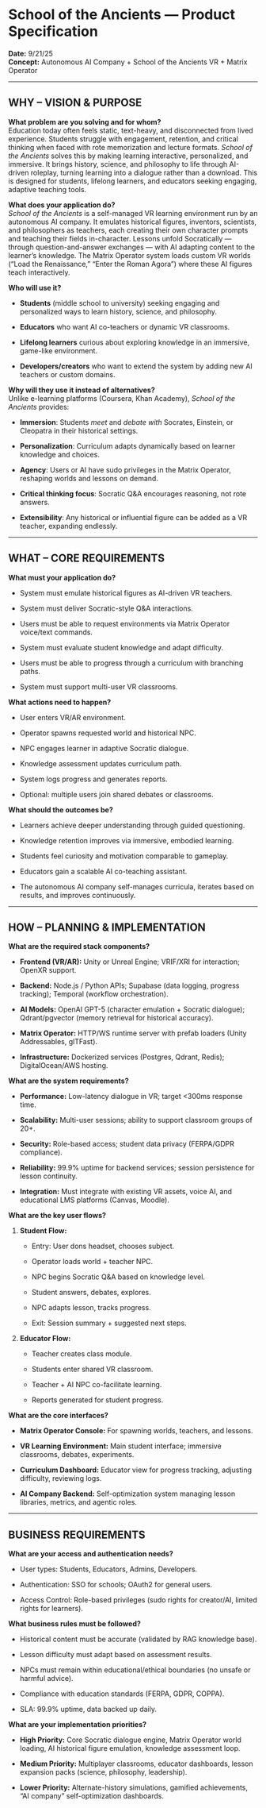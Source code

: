 # **School of the Ancients — Product Specification**

**Date:** 9/21/25\
**Concept:** Autonomous AI Company + School of the Ancients VR + Matrix Operator

---

## **WHY – VISION & PURPOSE**

**What problem are you solving and for whom?**\
Education today often feels static, text-heavy, and disconnected from lived experience. Students struggle with engagement, retention, and critical thinking when faced with rote memorization and lecture formats. *School of the Ancients* solves this by making learning interactive, personalized, and immersive. It brings history, science, and philosophy to life through AI-driven roleplay, turning learning into a dialogue rather than a download. This is designed for students, lifelong learners, and educators seeking engaging, adaptive teaching tools.

**What does your application do?**\
*School of the Ancients* is a self-managed VR learning environment run by an autonomous AI company. It emulates historical figures, inventors, scientists, and philosophers as teachers, each creating their own character prompts and teaching their fields in-character. Lessons unfold Socratically — through question-and-answer exchanges — with AI adapting content to the learner’s knowledge. The Matrix Operator system loads custom VR worlds (“Load the Renaissance,” “Enter the Roman Agora”) where these AI figures teach interactively.

**Who will use it?**

- **Students** (middle school to university) seeking engaging and personalized ways to learn history, science, and philosophy.

- **Educators** who want AI co-teachers or dynamic VR classrooms.

- **Lifelong learners** curious about exploring knowledge in an immersive, game-like environment.

- **Developers/creators** who want to extend the system by adding new AI teachers or custom domains.

**Why will they use it instead of alternatives?**\
Unlike e-learning platforms (Coursera, Khan Academy), *School of the Ancients* provides:

- **Immersion**: Students *meet* and *debate with* Socrates, Einstein, or Cleopatra in their historical settings.

- **Personalization**: Curriculum adapts dynamically based on learner knowledge and choices.

- **Agency**: Users or AI have sudo privileges in the Matrix Operator, reshaping worlds and lessons on demand.

- **Critical thinking focus**: Socratic Q&A encourages reasoning, not rote answers.

- **Extensibility**: Any historical or influential figure can be added as a VR teacher, expanding endlessly.

---

## **WHAT – CORE REQUIREMENTS**

**What must your application do?**

- System must emulate historical figures as AI-driven VR teachers.

- System must deliver Socratic-style Q&A interactions.

- Users must be able to request environments via Matrix Operator voice/text commands.

- System must evaluate student knowledge and adapt difficulty.

- Users must be able to progress through a curriculum with branching paths.

- System must support multi-user VR classrooms.

**What actions need to happen?**

- User enters VR/AR environment.

- Operator spawns requested world and historical NPC.

- NPC engages learner in adaptive Socratic dialogue.

- Knowledge assessment updates curriculum path.

- System logs progress and generates reports.

- Optional: multiple users join shared debates or classrooms.

**What should the outcomes be?**

- Learners achieve deeper understanding through guided questioning.

- Knowledge retention improves via immersive, embodied learning.

- Students feel curiosity and motivation comparable to gameplay.

- Educators gain a scalable AI co-teaching assistant.

- The autonomous AI company self-manages curricula, iterates based on results, and improves continuously.

---

## **HOW – PLANNING & IMPLEMENTATION**

**What are the required stack components?**

- **Frontend (VR/AR):** Unity or Unreal Engine; VRIF/XRI for interaction; OpenXR support.

- **Backend:** Node.js / Python APIs; Supabase (data logging, progress tracking); Temporal (workflow orchestration).

- **AI Models:** OpenAI GPT-5 (character emulation + Socratic dialogue); Qdrant/pgvector (memory retrieval for historical accuracy).

- **Matrix Operator:** HTTP/WS runtime server with prefab loaders (Unity Addressables, glTFast).

- **Infrastructure:** Dockerized services (Postgres, Qdrant, Redis); DigitalOcean/AWS hosting.

**What are the system requirements?**

- **Performance:** Low-latency dialogue in VR; target &lt;300ms response time.

- **Scalability:** Multi-user sessions; ability to support classroom groups of 20+.

- **Security:** Role-based access; student data privacy (FERPA/GDPR compliance).

- **Reliability:** 99.9% uptime for backend services; session persistence for lesson continuity.

- **Integration:** Must integrate with existing VR assets, voice AI, and educational LMS platforms (Canvas, Moodle).

**What are the key user flows?**

1. **Student Flow:**

   - Entry: User dons headset, chooses subject.

   - Operator loads world + teacher NPC.

   - NPC begins Socratic Q&A based on knowledge level.

   - Student answers, debates, explores.

   - NPC adapts lesson, tracks progress.

   - Exit: Session summary + suggested next steps.

2. **Educator Flow:**

   - Teacher creates class module.

   - Students enter shared VR classroom.

   - Teacher + AI NPC co-facilitate learning.

   - Reports generated for student progress.

**What are the core interfaces?**

- **Matrix Operator Console:** For spawning worlds, teachers, and lessons.

- **VR Learning Environment:** Main student interface; immersive classrooms, debates, experiments.

- **Curriculum Dashboard:** Educator view for progress tracking, adjusting difficulty, reviewing logs.

- **AI Company Backend:** Self-optimization system managing lesson libraries, metrics, and agentic roles.

---

## **BUSINESS REQUIREMENTS**

**What are your access and authentication needs?**

- User types: Students, Educators, Admins, Developers.

- Authentication: SSO for schools; OAuth2 for general users.

- Access Control: Role-based privileges (sudo rights for creator/AI, limited rights for learners).

**What business rules must be followed?**

- Historical content must be accurate (validated by RAG knowledge base).

- Lesson difficulty must adapt based on assessment results.

- NPCs must remain within educational/ethical boundaries (no unsafe or harmful advice).

- Compliance with education standards (FERPA, GDPR, COPPA).

- SLA: 99.9% uptime, data backed up daily.

**What are your implementation priorities?**

- **High Priority:** Core Socratic dialogue engine, Matrix Operator world loading, AI historical figure emulation, knowledge assessment loop.

- **Medium Priority:** Multiplayer classrooms, educator dashboards, lesson expansion packs (science, philosophy, leadership).

- **Lower Priority:** Alternate-history simulations, gamified achievements, “AI company” self-optimization dashboards.
